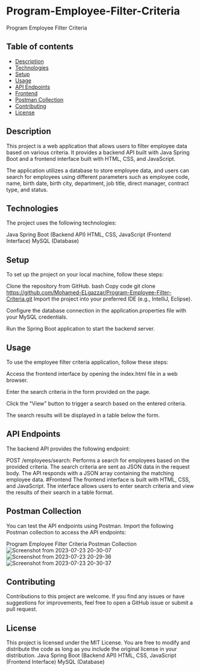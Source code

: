 # Program-Employee-Filter-Criteria
Program Employee Filter Criteria

## Table of contents
* [Description](#description)
* [Technologies](#technologies)
* [Setup](#setup)
* [Usage](#usage)
* [API Endpoints](#api_endpoints)
* [Frontend](#frontend)
* [Postman Collection](#postman_collection)
* [Contributing](#contributing)
* [License](#license)

## Description
This project is a web application that allows users to filter employee data based on various criteria. It provides a backend API built with Java Spring Boot and a frontend interface built with HTML, CSS, and JavaScript.

The application utilizes a database to store employee data, and users can search for employees using different parameters such as employee code, name, birth date, birth city, department, job title, direct manager, contract type, and status.

## Technologies
The project uses the following technologies:

Java Spring Boot (Backend API)
HTML, CSS, JavaScript (Frontend Interface)
MySQL (Database)
## Setup
To set up the project on your local machine, follow these steps:

Clone the repository from GitHub.
bash
Copy code
git clone https://github.com/Mohamed-ELgazzar/Program-Employee-Filter-Criteria.git
Import the project into your preferred IDE (e.g., IntelliJ, Eclipse).

Configure the database connection in the application.properties file with your MySQL credentials.

Run the Spring Boot application to start the backend server.

## Usage
To use the employee filter criteria application, follow these steps:

Access the frontend interface by opening the index.html file in a web browser.

Enter the search criteria in the form provided on the page.

Click the "View" button to trigger a search based on the entered criteria.

The search results will be displayed in a table below the form.

## API Endpoints
The backend API provides the following endpoint:

POST /employees/search: Performs a search for employees based on the provided criteria. The search criteria are sent as JSON data in the request body. The API responds with a JSON array containing the matching employee data.
#Frontend
The frontend interface is built with HTML, CSS, and JavaScript. The interface allows users to enter search criteria and view the results of their search in a table format.

## Postman Collection
You can test the API endpoints using Postman. Import the following Postman collection to access the API endpoints:

Program Employee Filter Criteria Postman Collection
![Screenshot from 2023-07-23 20-30-07](https://github.com/Mohamed-ELgazzar/Program-Employee-Filter-Criteria/assets/122599973/c55dd86f-9c4a-4a01-9dbb-2c420c6b1c66)
![Screenshot from 2023-07-23 20-29-36](https://github.com/Mohamed-ELgazzar/Program-Employee-Filter-Criteria/assets/122599973/5bedc80d-7881-4dd4-9e8e-e339211b3e23)
![Screenshot from 2023-07-23 20-30-37](https://github.com/Mohamed-ELgazzar/Program-Employee-Filter-Criteria/assets/122599973/b68ae93c-7e46-4ce5-ac6f-0693707d02ae)



## Contributing
Contributions to this project are welcome. If you find any issues or have suggestions for improvements, feel free to open a GitHub issue or submit a pull request.

## License
This project is licensed under the MIT License. You are free to modify and distribute the code as long as you include the original license in your distribution.
Java Spring Boot (Backend API)
HTML, CSS, JavaScript (Frontend Interface)
MySQL (Database)

